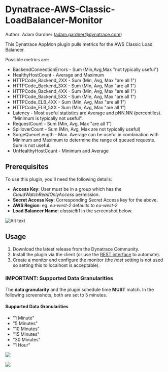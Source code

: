 # Dynatrace-AWS-Classic-LoadBalancer-Monitor

Author: Adam Gardner (adam.gardner@dynatrace.com)

This Dynatrace AppMon plugin pulls metrics for the AWS Classic Load Balancer.

Possible metrics are:

- BackendConnectionErrors - Sum (Min,Avg,Max "not typically useful")
- HealthyHostCount - Average and Maximum
- HTTPCode_Backend_2XX - Sum (Min, Avg, Max "are all 1")
- HTTPCode_Backend_3XX - Sum (Min, Avg, Max "are all 1")
- HTTPCode_Backend_4XX - Sum (Min, Avg, Max "are all 1")
- HTTPCode_Backend_5XX - Sum (Min, Avg, Max "are all 1")
- HTTPCode_ELB_4XX - Sum (Min, Avg, Max "are all 1")
- HTTPCode_ELB_5XX - Sum (Min, Avg, Max "are all 1")
- Latency - Most useful statistics are Average and pNN.NN (percentiles). "Minimum is typically not useful".
- RequestCount - Sum (Min, Avg, Max "are all 1")
- SpilloverCount - Sum (Min, Avg, Max are not typically useful)
- SurgeQueueLength - Max.  Average can be useful in combination with Minimum and Maximum to determine the range of queued requests. Sum is not useful.
- UnHealthyHostCount - Minimum and Average

## Prerequisites
To use this plugin, you'll need the following details:

- **Access Key**: User must be in a group which has the *CloudWatchReadOnlyAccess* permission.
- **Secret Access Key**: Corresponding Secret Access key for the above.
- **AWS Region**: eg. *eu-west-2* defaults to *eu-west-2*
- **Load Balancer Name**: *classiclb1* in the screenshot below.

![Alt text](http://i63.tinypic.com/wrjdrt.png)

## Usage

1. Download the latest release from the Dynatrace Community.
2. Install the plugin via the client (or use the [REST interface](https://community.dynatrace.com/community/pages/viewpage.action?pageId=221381697) to automate).
3. Create a monitor and configure the monitor (the *host* setting is not used so setting this to localhost is acceptable).

### IMPORTANT: Supported Data Granularities

The **data granularity** and the plugin schedule time **MUST** match. In the following screenshots, both are set to 5 minutes.

#### Supported Data Granularities

- "1 Minute"
- "5 Minutes"
- "10 Minutes"
- "15 Minutes"
- "30 Minutes"
- "1 Hour"

    
![](http://i63.tinypic.com/2mhwqkw.png)

![](http://i68.tinypic.com/243ex4k.png)
